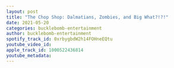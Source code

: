 ```yaml
---
layout: post
title: "The Chop Shop: Dalmatians, Zombies, and Big What?!?!"
date: 2021-05-20
categories: bucklebomb-entertainment
author: bucklebomb-entertainment
spotify_track_id: 0xrbygbdW2h14FOHneEQtu
youtube_video_id: 
apple_track_id: 1000522436814
youtube_metadata: 
---
```

